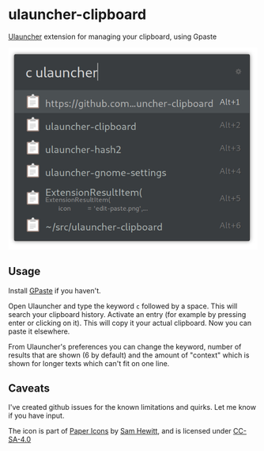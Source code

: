 # ulauncher-clipboard

[Ulauncher](https://ulauncher.io) extension for managing your clipboard, using Gpaste

![](screenshot.png)

## Usage

Install [GPaste](https://github.com/Keruspe/GPaste/) if you haven't.

Open Ulauncher and type the keyword `c` followed by a space. This will search your clipboard history. Activate an entry (for example by pressing enter or clicking on it). This will copy it your actual clipboard. Now you can paste it elsewhere.

From Ulauncher's preferences you can change the keyword, number of results that are shown (6 by default) and the amount of "context" which is shown for longer texts which can't fit on one line.

## Caveats

I've created github issues for the known limitations and quirks. Let me know if you have input.

The icon is part of [Paper Icons](http://snwh.org/paper/icons) by [Sam Hewitt](http://samuelhewitt.com/), and is licensed under [CC-SA-4.0](http://creativecommons.org/licenses/by-sa/4.0/)
